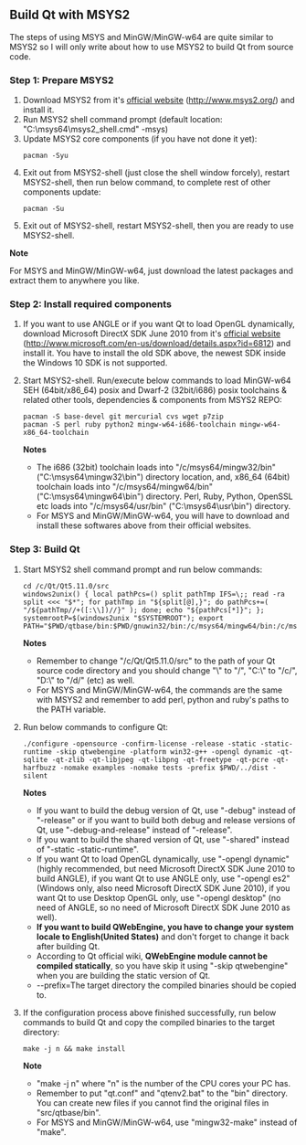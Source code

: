 ﻿## Build Qt with MSYS2
The steps of using MSYS and MinGW/MinGW-w64 are quite similar to MSYS2 so I will only write about how to use MSYS2 to build Qt from source code.

### Step 1: Prepare MSYS2
1. Download MSYS2 from it's [official website](http://www.msys2.org/) (http://www.msys2.org/) and install it.
2. Run MSYS2 shell command prompt (default location: "C:\msys64\msys2_shell.cmd" -msys)
3. Update MSYS2 core components (if you have not done it yet):
   ```text
   pacman -Syu
   ```
4. Exit out from MSYS2-shell (just close the shell window forcely), restart MSYS2-shell, then run below command, to complete rest of other components update:
   ```text
   pacman -Su
   ```
5. Exit out of MSYS2-shell, restart MSYS2-shell, then you are ready to use MSYS2-shell.

**Note**

For MSYS and MinGW/MinGW-w64, just download the latest packages and extract them to anywhere you like.

### Step 2: Install required components
1. If you want to use ANGLE or if you want Qt to load OpenGL dynamically, download Microsoft DirectX SDK June 2010 from it's [official website](http://www.microsoft.com/en-us/download/details.aspx?id=6812) (http://www.microsoft.com/en-us/download/details.aspx?id=6812) and install it. You have to install the old SDK above, the newest SDK inside the Windows 10 SDK is not supported.
2. Start MSYS2-shell. Run/execute below commands to load MinGW-w64 SEH (64bit/x86_64) posix and Dwarf-2 (32bit/i686) posix toolchains & related other tools, dependencies & components from MSYS2 REPO:
   ```text
   pacman -S base-devel git mercurial cvs wget p7zip
   pacman -S perl ruby python2 mingw-w64-i686-toolchain mingw-w64-x86_64-toolchain
   ```
   **Notes**

   - The i686 (32bit) toolchain loads into "/c/msys64/mingw32/bin" ("C:\msys64\mingw32\bin") directory location, and, x86_64 (64bit) toolchain loads into "/c/msys64/mingw64/bin" ("C:\msys64\mingw64\bin") directory. Perl, Ruby, Python, OpenSSL etc loads into "/c/msys64/usr/bin" ("C:\msys64\usr\bin") directory.
   - For MSYS and MinGW/MinGW-w64, you will have to download and install these softwares above from their official websites.

### Step 3: Build Qt
1. Start MSYS2 shell command prompt and run below commands:
   ```text
   cd /c/Qt/Qt5.11.0/src
   windows2unix() { local pathPcs=() split pathTmp IFS=\;; read -ra split <<< "$*"; for pathTmp in "${split[@],}"; do pathPcs+=( "/${pathTmp//+([:\\])//}" ); done; echo "${pathPcs[*]}"; }; systemrootP=$(windows2unix "$SYSTEMROOT"); export PATH="$PWD/qtbase/bin:$PWD/gnuwin32/bin:/c/msys64/mingw64/bin:/c/msys64/usr/bin:$PATH"
   ```
   **Notes**

   - Remember to change "/c/Qt/Qt5.11.0/src" to the path of your Qt source code directory and you should change "\\" to "/", "C:\\" to "/c/", "D:\\" to "/d/" (etc) as well.
   - For MSYS and MinGW/MinGW-w64, the commands are the same with MSYS2 and remember to add perl, python and ruby's paths to the PATH variable.
2. Run below commands to configure Qt:
   ```text
   ./configure -opensource -confirm-license -release -static -static-runtime -skip qtwebengine -platform win32-g++ -opengl dynamic -qt-sqlite -qt-zlib -qt-libjpeg -qt-libpng -qt-freetype -qt-pcre -qt-harfbuzz -nomake examples -nomake tests -prefix $PWD/../dist -silent
   ```
   **Notes**

   - If you want to build the debug version of Qt, use "-debug" instead of "-release" or if you want to build both debug and release versions of Qt, use "-debug-and-release" instead of "-release".
   - If you want to build the shared version of Qt, use "-shared" instead of "-static -static-runtime".
   - If you want Qt to load OpenGL dynamically, use "-opengl dynamic" (highly recommended, but need Microsoft DirectX SDK June 2010 to build ANGLE), if you want Qt to use ANGLE only, use "-opengl es2" (Windows only, also need Microsoft DirectX SDK June 2010), if you want Qt to use Desktop OpenGL only, use "-opengl desktop" (no need of ANGLE, so no need of Microsoft DirectX SDK June 2010 as well).
   - **If you want to build QWebEngine, you have to change your system locale to English(United States)** and don't forget to change it back after building Qt.
   - According to Qt official wiki, **QWebEngine module cannot be compiled statically**, so you have skip it using "-skip qtwebengine" when you are building the static version of Qt.
   - --prefix=The target directory the compiled binaries should be copied to.
3. If the configuration process above finished successfully, run below commands to build Qt and copy the compiled binaries to the target directory:
   ```text
   make -j n && make install
   ```
   **Note**

   - "make -j n" where "n" is the number of the CPU cores your PC has.
   - Remember to put "qt.conf" and "qtenv2.bat" to the "bin" directory. You can create new files if you cannot find the original files in "src/qtbase/bin".
   - For MSYS and MinGW/MinGW-w64, use "mingw32-make" instead of "make".
